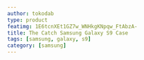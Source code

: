 ```yaml
---
author: tokodab
type: product
featimg: 1E6tcnXEt1GZ7w_WNHkgKNpqw_FtAbzA-
title: The Catch Samsung Galaxy S9 Case
tags: [samsung, galaxy, s9]
category: [samsung]
---
```

